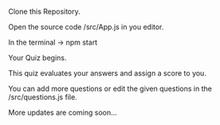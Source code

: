 Clone this Repository.

Open the source code  /src/App.js in you editor.

In the terminal -> npm start

Your Quiz begins.

This quiz evaluates your answers and assign a score to you.

You can add more questions or edit the given questions in the /src/questions.js file.

More updates are coming soon...
